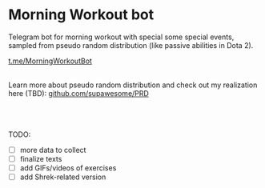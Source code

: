 # Morning Workout bot
Telegram bot for morning workout with special some special events, 
sampled from pseudo random distribution (like passive abilities in Dota 2).

[t.me/MorningWorkoutBot](https://t.me/MorningWorkoutBot)

\
Learn more about pseudo random distribution and check out my realization here (TBD): [github.com/supawesome/PRD](https://github.com/supawesome/PRD)

\
\
\
TODO:
- [ ] more data to collect
- [ ] finalize texts
- [ ] add GIFs/videos of exercises
- [ ] add Shrek-related version